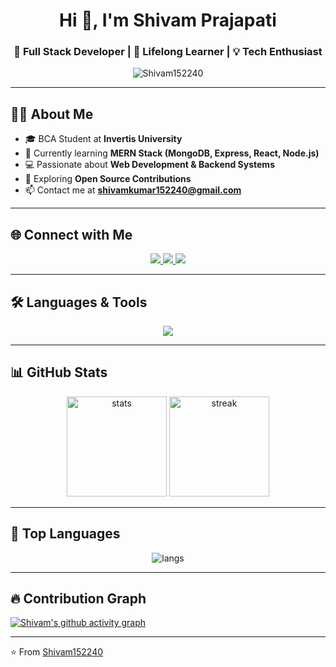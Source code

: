 <!-- Profile Header -->
<h1 align="center">Hi 👋, I'm Shivam Prajapati</h1>
<h3 align="center">🚀 Full Stack Developer | 🌱 Lifelong Learner | 💡 Tech Enthusiast</h3>

<!-- Profile Views -->
<p align="center"> 
  <img src="https://komarev.com/ghpvc/?username=Shivam152240&label=Profile%20views&color=0e75b6&style=flat" alt="Shivam152240" /> 
</p>

---

## 👨‍💻 About Me  
- 🎓 BCA Student at **Invertis University**  
- 🌱 Currently learning **MERN Stack (MongoDB, Express, React, Node.js)**  
- 💻 Passionate about **Web Development & Backend Systems**  
- 🚀 Exploring **Open Source Contributions**  
- 📫 Contact me at **shivamkumar152240@gmail.com**  

---

## 🌐 Connect with Me  
<p align="center">
  <a href="https://linkedin.com/in/your-linkedin" target="_blank">
    <img src="https://img.shields.io/badge/LinkedIn-0077B5?style=for-the-badge&logo=linkedin&logoColor=white"/>
  </a>
  <a href="https://github.com/Shivam152240" target="_blank">
    <img src="https://img.shields.io/badge/GitHub-100000?style=for-the-badge&logo=github&logoColor=white"/>
  </a>
  <a href="mailto:shivamkumar152240@gmail.com">
    <img src="https://img.shields.io/badge/Gmail-D14836?style=for-the-badge&logo=gmail&logoColor=white"/>
  </a>
</p>

---

## 🛠️ Languages & Tools  
<p align="center"> 
  <img src="https://skillicons.dev/icons?i=html,css,javascript,react,nodejs,express,mongodb,mysql,git,github,vscode" />
</p>

---

## 📊 GitHub Stats  
<p align="center">
  <img src="https://github-readme-stats.vercel.app/api?username=Shivam152240&show_icons=true&theme=tokyonight" alt="stats" height="160"/>
  <img src="https://github-readme-streak-stats.herokuapp.com/?user=Shivam152240&theme=tokyonight" alt="streak" height="160"/>
</p>

---

## 🚀 Top Languages  
<p align="center">
  <img src="https://github-readme-stats.vercel.app/api/top-langs/?username=Shivam152240&layout=compact&theme=tokyonight" alt="langs" />
</p>

---

## 🔥 Contribution Graph  
[![Shivam's github activity graph](https://github-readme-activity-graph.vercel.app/graph?username=Shivam152240&theme=tokyo-night)](https://github.com/Shivam152240)

---

⭐️ From [Shivam152240](https://github.com/Shivam152240)

